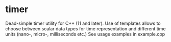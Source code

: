 # timer
Dead-simple timer utility for C++ (11 and later).
Use of templates allows to choose between scalar data types for time representation and different time units (nano-, micro-, milliseconds etc.)
See usage examples in example.cpp
